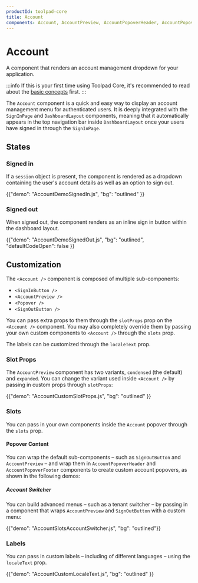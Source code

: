 ```yaml
---
productId: toolpad-core
title: Account
components: Account, AccountPreview, AccountPopoverHeader, AccountPopoverFooter, SignInButton, SignOutButton
---
```


# Account

<p class="description">A component that renders an account management dropdown for your application.</p>

:::info
If this is your first time using Toolpad Core, it's recommended to read about the [basic concepts](/toolpad/core/introduction/base-concepts/) first.
:::

The `Account` component is a quick and easy way to display an account management menu for authenticated users. It is deeply integrated with the `SignInPage` and `DashboardLayout` components, meaning that it automatically appears in the top navigation bar inside `DashboardLayout` once your users have signed in through the `SignInPage`.

## States

### Signed in

If a `session` object is present, the component is rendered as a dropdown containing the user's account details as well as an option to sign out.

{{"demo": "AccountDemoSignedIn.js", "bg": "outlined" }}

### Signed out

When signed out, the component renders as an inline sign in button within the dashboard layout.

{{"demo": "AccountDemoSignedOut.js", "bg": "outlined", "defaultCodeOpen": false }}

## Customization

The `<Account />` component is composed of multiple sub-components:

- `<SignInButton />`
- `<AccountPreview />`
- `<Popover />`
- `<SignOutButton />`

You can pass extra props to them through the `slotProps` prop on the `<Account />` component. You may also completely override them by passing your own custom components to `<Account />` through the `slots` prop.

The labels can be customized through the `localeText` prop.

### Slot Props

The `AccountPreview` component has two variants, `condensed` (the default) and `expanded`. You can change the variant used inside `<Account />` by passing in custom props through `slotProps`:

{{"demo": "AccountCustomSlotProps.js", "bg": "outlined" }}

### Slots

You can pass in your own components inside the `Account` popover through the `slots` prop.

#### Popover Content

You can wrap the default sub-components – such as `SignOutButton` and `AccountPreview` – and wrap them in `AccountPopoverHeader` and `AccountPopoverFooter` components to create custom account popovers, as shown in the following demos:

##### Account Switcher

You can build advanced menus – such as a tenant switcher – by passing in a component that wraps `AccountPreview` and `SignOutButton` with a custom menu:

{{"demo": "AccountSlotsAccountSwitcher.js", "bg": "outlined"}}

### Labels

You can pass in custom labels – including of different languages – using the `localeText` prop.

{{"demo": "AccountCustomLocaleText.js", "bg": "outlined" }}
